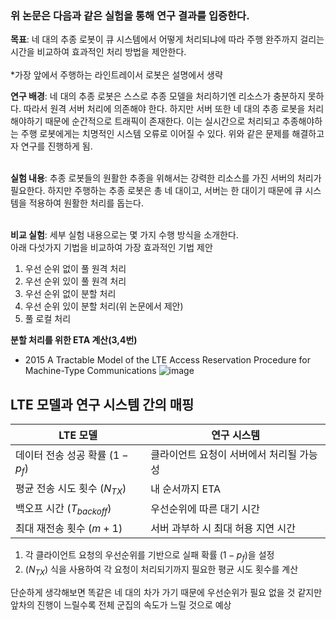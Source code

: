 ### 위 논문은 다음과 같은 실험을 통해 연구 결과를 입증한다.

**목표**: 네 대의 추종 로봇이 큐 시스템에서 어떻게 처리되냐에 따라 주행 완주까지 걸리는 시간을 비교하여 효과적인 처리 방법을 제안한다.<br/><br/>
*가장 앞에서 주행하는 라인트레이서 로봇은 설명에서 생략<br/>

**연구 배경**: 네 대의 추종 로봇은 스스로 추종 모델을 처리하기엔 리소스가 충분하지 못하다. 따라서 원격 서버 처리에 의존해야 한다. 하지만 서버 또한 네 대의 추종 로봇을 처리해야하기 때문에 순간적으로 트래픽이 존재한다. 이는 실시간으로 처리되고 추종해야하는 주행 로봇에게는 치명적인 시스템 오류로 이어질 수 있다. 위와 같은 문제를 해결하고자 연구를 진행하게 됨.<br/><br/>

**실험 내용**: 추종 로봇들의 원활한 추종을 위해서는 강력한 리소스를 가진 서버의 처리가 필요한다. 하지만 주행하는 추종 로봇은 총 네 대이고, 서버는 한 대이기 때문에 큐 시스템을 적용하여 원활한 처리를 돕는다.<br/><br/>

**비교 실험**: 세부 실험 내용으로는 몇 가지 수행 방식을 소개한다.<br/>
아래 다섯가지 기법을 비교하여 가장 효과적인 기법 제안<br/>
1. 우선 순위 없이 풀 원격 처리
2. 우선 순위 있이 풀 원격 처리
3. 우선 순위 없이 분할 처리
4. 우선 순위 있이 분할 처리(위 논문에서 제안)
5. 풀 로컬 처리

**분할 처리를 위한 ETA 계산(3,4번)**
* 2015 A Tractable Model of the LTE Access Reservation Procedure for Machine-Type Communications
![image](https://github.com/user-attachments/assets/e33cd193-6be9-4b1f-880d-088440c66b69)

## LTE 모델과 연구 시스템 간의 매핑

| **LTE 모델**                       | **연구 시스템**                          |
|------------------------------------|------------------------------------------|
| 데이터 전송 성공 확률 ($1 - p_f$)   | 클라이언트 요청이 서버에서 처리될 가능성 |
| 평균 전송 시도 횟수 ($N_{TX}$)     | 내 순서까지 ETA                          |
| 백오프 시간 ($T_{backoff}$)        | 우선순위에 따른 대기 시간                |
| 최대 재전송 횟수 ($m+1$)           | 서버 과부하 시 최대 허용 지연 시간        |

1. 각 클라이언트 요청의 우선순위를 기반으로 실패 확률 ($1 - p_f$)을 설정
2. ($N_{TX}$) 식을 사용하여 각 요청이 처리되기까지 필요한 평균 시도 횟수를 계산


단순하게 생각해보면 똑같은 네 대의 차가 가기 때문에 우선순위가 필요 없을 것 같지만 앞차의 진행이 느릴수록 전체 군집의 속도가 느릴 것으로 예상
